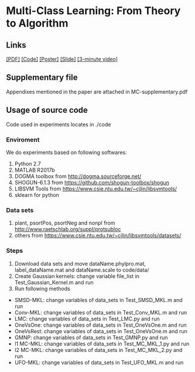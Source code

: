 # Multi-Class Learning: From Theory to Algorithm
## Links
[[PDF]](https://superlj666.github.io/files/mc.pdf)
[[Code]](https://github.com/superlj666/Multi-Class-Learning-From-Theory-to-Algorithm)
[[Poster]](https://superlj666.github.io/files/mc-lrc-nips-poster.pdf)
[[Slide]](https://superlj666.github.io/files/mc-lrc-nips-slides.pdf)
[[3-minute video]](https://youtu.be/mE_RpgWuKK8)
## Supplementary file
Appendixes mentioned in the paper are attached in MC-supplementary.pdf
## Usage of source code
Code used in experiments locates in ./code
### Enviroment
We do experiments based on following softwares:
1. Python 2.7
2. MATLAB R2017b
3. DOGMA toolbox from http://dogma.sourceforge.net/
4. SHOGUN-6.1.3 from https://github.com/shogun-toolbox/shogun
5. LIBSVM Tools from https://www.csie.ntu.edu.tw/~cjlin/libsvmtools/
6. sklearn for python
### Data sets
1. plant, psortPos, psortNeg and nonpl from http://www.raetschlab.org/suppl/protsubloc
2. others from https://www.csie.ntu.edu.tw/~cjlin/libsvmtools/datasets/
### Steps
1. Download data sets and move dataName.phylpro.mat, label_dataName.mat and dataName.scale to code/data/
2. Create Gaussian kernels: change variable file_list in Test_Gaussian_Kernel.m and run
3. Run following methods
- SMSD-MKL: change variables of data_sets in Test_SMSD_MKL.m and run
- Conv-MKL: change variables of data_sets in Test_Conv_MKL.m and run
- LMC: change variables of data_sets in Test_LMC.py and run
- OneVsOne: change variables of data_sets in Test_OneVsOne.m and run
- OneVsRest: change variables of data_sets in Test_OneVsOne.m and run
- GMNP: change variables of data_sets in Test_GMNP.py and run
- l1 MC-MKL: change variables of data_sets in Test_MC_MKL_1.py and run
- l2 MC-MKL: change variables of data_sets in Test_MC_MKL_2.py and run
- UFO-MKL: change variables of data_sets in Test_UFO_MKL.m and run
